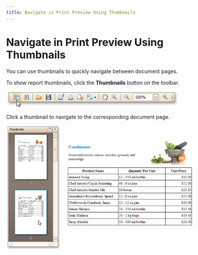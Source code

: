 ```yaml
---
title: Navigate in Print Preview Using Thumbnails
---
```

# Navigate in Print Preview Using Thumbnails
You can use thumbnails to quickly navigate between document pages.

To show report thumbnails, click the **Thumbnails** button on the toolbar.

![document-viewer-show-thumbnails](../../../../images/img118994.png)

Click a thumbnail to navigate to the corresponding document page.

![document-viewer-thumbnails-pane](../../../../images/img118995.png)